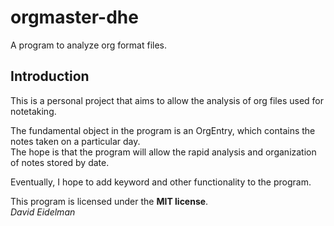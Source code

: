 # orgmaster-dhe
A program to analyze org format files.

## Introduction
This is a personal project that aims to allow the analysis of org files used for notetaking.

The fundamental object in the program is an OrgEntry, which contains the notes taken on a particular day.  
The hope is that the program will allow the rapid analysis and organization of notes stored by date.

Eventually, I hope to add keyword and other functionality to the program.

This program is licensed under the __MIT license__.  
_David Eidelman_
